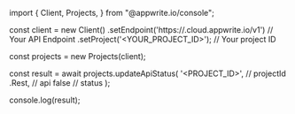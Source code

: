 import { Client, Projects,  } from "@appwrite.io/console";

const client = new Client()
    .setEndpoint('https://<REGION>.cloud.appwrite.io/v1') // Your API Endpoint
    .setProject('<YOUR_PROJECT_ID>'); // Your project ID

const projects = new Projects(client);

const result = await projects.updateApiStatus(
    '<PROJECT_ID>', // projectId
    .Rest, // api
    false // status
);

console.log(result);
